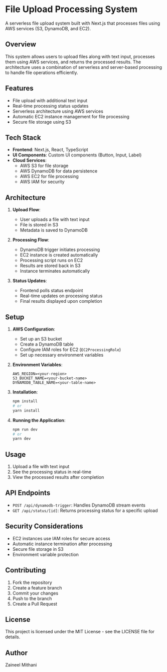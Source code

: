 # File Upload Processing System

A serverless file upload system built with Next.js that processes files using AWS services (S3, DynamoDB, and EC2).

## Overview

This system allows users to upload files along with text input, processes them using AWS services, and returns the processed results. The architecture uses a combination of serverless and server-based processing to handle file operations efficiently.

## Features

- File upload with additional text input
- Real-time processing status updates
- Serverless architecture using AWS services
- Automatic EC2 instance management for file processing
- Secure file storage using S3

## Tech Stack

- **Frontend**: Next.js, React, TypeScript
- **UI Components**: Custom UI components (Button, Input, Label)
- **Cloud Services**:
  - AWS S3 for file storage
  - AWS DynamoDB for data persistence
  - AWS EC2 for file processing
  - AWS IAM for security

## Architecture

1. **Upload Flow**:

   - User uploads a file with text input
   - File is stored in S3
   - Metadata is saved to DynamoDB

2. **Processing Flow**:

   - DynamoDB trigger initiates processing
   - EC2 instance is created automatically
   - Processing script runs on EC2
   - Results are stored back in S3
   - Instance terminates automatically

3. **Status Updates**:
   - Frontend polls status endpoint
   - Real-time updates on processing status
   - Final results displayed upon completion

## Setup

1. **AWS Configuration**:

   - Set up an S3 bucket
   - Create a DynamoDB table
   - Configure IAM roles for EC2 (`EC2ProcessingRole`)
   - Set up necessary environment variables

2. **Environment Variables**:

   ```
   AWS_REGION=<your-region>
   S3_BUCKET_NAME=<your-bucket-name>
   DYNAMODB_TABLE_NAME=<your-table-name>
   ```

3. **Installation**:

   ```bash
   npm install
   # or
   yarn install
   ```

4. **Running the Application**:
   ```bash
   npm run dev
   # or
   yarn dev
   ```

## Usage

1. Upload a file with text input
2. See the processing status in real-time
3. View the processed results after completion

## API Endpoints

- `POST /api/dynamodb-trigger`: Handles DynamoDB stream events
- `GET /api/status/[id]`: Returns processing status for a specific upload

## Security Considerations

- EC2 instances use IAM roles for secure access
- Automatic instance termination after processing
- Secure file storage in S3
- Environment variable protection

## Contributing

1. Fork the repository
2. Create a feature branch
3. Commit your changes
4. Push to the branch
5. Create a Pull Request

## License

This project is licensed under the MIT License - see the LICENSE file for details.

## Author

Zaineel Mithani
